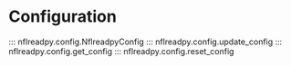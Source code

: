 # Configuration

::: nflreadpy.config.NflreadpyConfig
::: nflreadpy.config.update_config
::: nflreadpy.config.get_config
::: nflreadpy.config.reset_config
